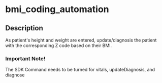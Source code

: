 bmi_coding_automation
=====================

## Description

As patient's height and weight are entered, update/diagnosis the patient
with the corresponding Z code based on their BMI.

### Important Note!

The SDK Command needs to be turned for vitals, updateDiagnosis, and diagnose
